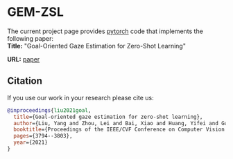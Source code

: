# GEM-ZSL
The current project page provides [pytorch](http://pytorch.org/) code that implements the following paper:   
**Title:**      "Goal-Oriented Gaze Estimation for Zero-Shot Learning"

**URL:**   [paper](https://arxiv.org/pdf/2103.03433)

## Citation


If you use our work in your research please cite us:

```BibTeX
@inproceedings{liu2021goal,
  title={Goal-oriented gaze estimation for zero-shot learning},
  author={Liu, Yang and Zhou, Lei and Bai, Xiao and Huang, Yifei and Gu, Lin and Zhou, Jun and Harada, Tatsuya},
  booktitle={Proceedings of the IEEE/CVF Conference on Computer Vision and Pattern Recognition},
  pages={3794--3803},
  year={2021}
}
```